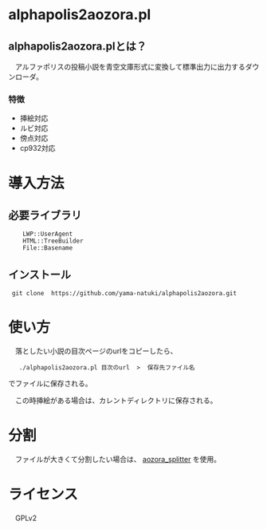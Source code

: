 alphapolis2aozora.pl
===============================

alphapolis2aozora.plとは？
-------------------------------

　アルファポリスの投稿小説を青空文庫形式に変換して標準出力に出力するダウンローダ。

### 特徴

- 挿絵対応
- ルビ対応
- 傍点対応
- cp932対応

# 導入方法

## 必要ライブラリ

```
    LWP::UserAgent
    HTML::TreeBuilder
    File::Basename
```

## インストール

`  git clone  https://github.com/yama-natuki/alphapolis2aozora.git `

# 使い方

　落としたい小説の目次ページのurlをコピーしたら、

`    ./alphapolis2aozora.pl 目次のurl  >  保存先ファイル名 `

でファイルに保存される。

　この時挿絵がある場合は、カレントディレクトリに保存される。

# 分割

　ファイルが大きくて分割したい場合は、 [aozora_splitter](https://github.com/yama-natuki/aozora_splitter) を使用。

# ライセンス
　GPLv2


